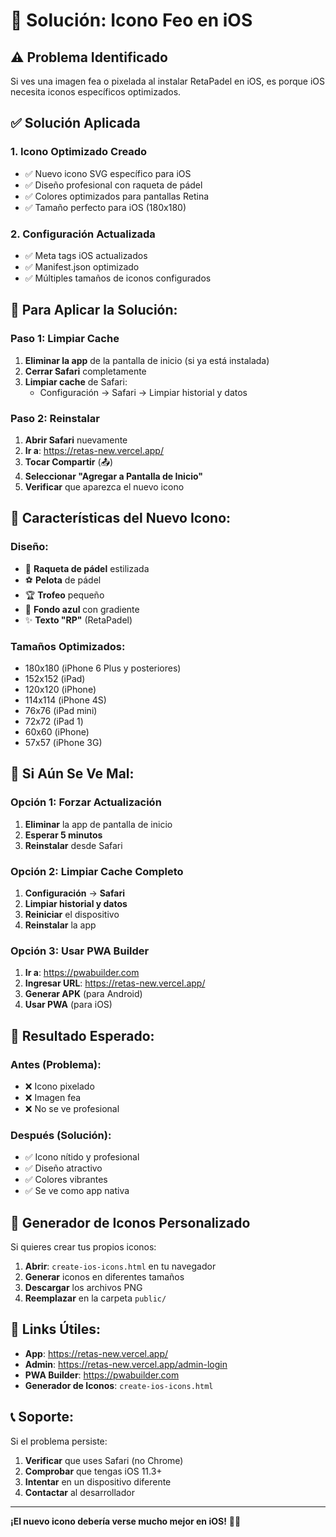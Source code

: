 # 🎨 Solución: Icono Feo en iOS

## ⚠️ Problema Identificado

Si ves una imagen fea o pixelada al instalar RetaPadel en iOS, es porque iOS necesita iconos específicos optimizados.

## ✅ Solución Aplicada

### 1. **Icono Optimizado Creado**

- ✅ Nuevo icono SVG específico para iOS
- ✅ Diseño profesional con raqueta de pádel
- ✅ Colores optimizados para pantallas Retina
- ✅ Tamaño perfecto para iOS (180x180)

### 2. **Configuración Actualizada**

- ✅ Meta tags iOS actualizados
- ✅ Manifest.json optimizado
- ✅ Múltiples tamaños de iconos configurados

## 🔄 **Para Aplicar la Solución:**

### **Paso 1: Limpiar Cache**

1. **Eliminar la app** de la pantalla de inicio (si ya está instalada)
2. **Cerrar Safari** completamente
3. **Limpiar cache** de Safari:
   - Configuración → Safari → Limpiar historial y datos

### **Paso 2: Reinstalar**

1. **Abrir Safari** nuevamente
2. **Ir a**: https://retas-new.vercel.app/
3. **Tocar Compartir** (📤)
4. **Seleccionar "Agregar a Pantalla de Inicio"**
5. **Verificar** que aparezca el nuevo icono

## 🎯 **Características del Nuevo Icono:**

### **Diseño:**

- 🎾 **Raqueta de pádel** estilizada
- ⚽ **Pelota** de pádel
- 🏆 **Trofeo** pequeño
- 📱 **Fondo azul** con gradiente
- ✨ **Texto "RP"** (RetaPadel)

### **Tamaños Optimizados:**

- 180x180 (iPhone 6 Plus y posteriores)
- 152x152 (iPad)
- 120x120 (iPhone)
- 114x114 (iPhone 4S)
- 76x76 (iPad mini)
- 72x72 (iPad 1)
- 60x60 (iPhone)
- 57x57 (iPhone 3G)

## 🔧 **Si Aún Se Ve Mal:**

### **Opción 1: Forzar Actualización**

1. **Eliminar** la app de pantalla de inicio
2. **Esperar 5 minutos**
3. **Reinstalar** desde Safari

### **Opción 2: Limpiar Cache Completo**

1. **Configuración** → **Safari**
2. **Limpiar historial y datos**
3. **Reiniciar** el dispositivo
4. **Reinstalar** la app

### **Opción 3: Usar PWA Builder**

1. **Ir a**: https://pwabuilder.com
2. **Ingresar URL**: https://retas-new.vercel.app/
3. **Generar APK** (para Android)
4. **Usar PWA** (para iOS)

## 📱 **Resultado Esperado:**

### **Antes (Problema):**

- ❌ Icono pixelado
- ❌ Imagen fea
- ❌ No se ve profesional

### **Después (Solución):**

- ✅ Icono nítido y profesional
- ✅ Diseño atractivo
- ✅ Colores vibrantes
- ✅ Se ve como app nativa

## 🎨 **Generador de Iconos Personalizado**

Si quieres crear tus propios iconos:

1. **Abrir**: `create-ios-icons.html` en tu navegador
2. **Generar** iconos en diferentes tamaños
3. **Descargar** los archivos PNG
4. **Reemplazar** en la carpeta `public/`

## 🔗 **Links Útiles:**

- **App**: https://retas-new.vercel.app/
- **Admin**: https://retas-new.vercel.app/admin-login
- **PWA Builder**: https://pwabuilder.com
- **Generador de Iconos**: `create-ios-icons.html`

## 📞 **Soporte:**

Si el problema persiste:

1. **Verificar** que uses Safari (no Chrome)
2. **Comprobar** que tengas iOS 11.3+
3. **Intentar** en un dispositivo diferente
4. **Contactar** al desarrollador

---

**¡El nuevo icono debería verse mucho mejor en iOS!** 🎾✨
